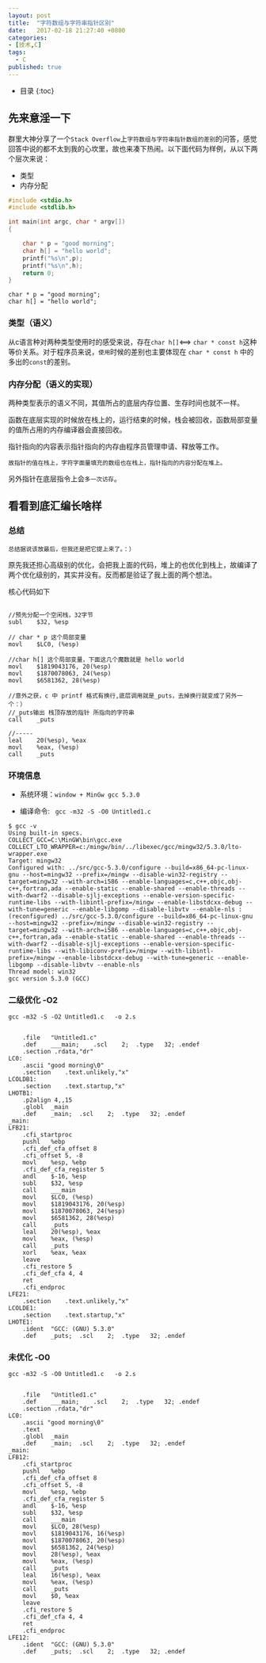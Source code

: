 ```yaml
---
layout: post
title:  "字符数组与字符串指针区别"
date:   2017-02-18 21:27:40 +0800
categories:
- [技术,C]
tags:
  - C
published: true
---
```

* 目录
{:toc}


## 先来意淫一下

群里大神分享了一个`Stack Overflow`上`字符数组与字符串指针数组的差别`的问答，感觉回答中说的都不太到我的心坎里，故也来凑下热闹。以下面代码为样例，从以下两个层次来说：

- 类型
- 内存分配


```c
#include <stdio.h>
#include <stdlib.h>

int main(int argc, char * argv[])
{

    char * p = "good morning";
    char h[] = "hello world";
    printf("%s\n",p);
    printf("%s\n",h);
    return 0;
}
```


    char * p = "good morning";
    char h[] = "hello world";
    

### 类型（语义）

从c语言种对两种类型使用时的感受来说，存在`char h[]`<==> `char * const h`这种等价关系。对于程序员来说，`使用`时候的差别也主要体现在 `char * const h` 中的多出的`const`的差别。

### 内存分配（语义的实现）

两种类型表示的语义不同，其值所占的底层内存位置、生存时间也就不一样。

函数在底层实现的时候放在栈上的，运行结束的时候，栈会被回收，函数局部变量的值所占用的内存编译器会直接回收。

指针指向的内容表示指针指向的内存由程序员管理申请、释放等工作。

`故指针的值在栈上，字符字面量填充的数组也在栈上，指针指向的内容分配在堆上。`


另外指针在底层指令上会`多一次访存`。



    
## 看看到底汇编长啥样

###  总结

    总结据说该放最后，但我还是把它提上来了。：）

原先我还担心高级别的优化，会把我上面的代码，堆上的也优化到栈上，故编译了两个优化级别的，其实并没有。反而都是验证了我上面的两个想法。

核心代码如下

```

//预先分配一个空闲栈，32字节
subl	$32, %esp

// char * p 这个局部变量 
movl	$LC0, (%esp) 

//char h[] 这个局部变量，下面这几个魔数就是 hello world 
movl	$1819043176, 20(%esp)
movl	$1870078063, 24(%esp)
movl	$6581362, 28(%esp)

//意外之获，c 中 printf 格式有换行,底层调用就是_puts，去掉换行就变成了另外一个：）
//_puts输出 栈顶存放的指针 所指向的字符串
call	_puts

//-----
leal	20(%esp), %eax
movl	%eax, (%esp)
call	_puts

```	

### 环境信息

 - 系统环境：`window + MinGw gcc 5.3.0` 
 
 - 编译命令: ` gcc -m32 -S -O0 Untitled1.c`

```
$ gcc -v
Using built-in specs.
COLLECT_GCC=C:\MinGW\bin\gcc.exe
COLLECT_LTO_WRAPPER=c:/mingw/bin/../libexec/gcc/mingw32/5.3.0/lto-wrapper.exe
Target: mingw32
Configured with: ../src/gcc-5.3.0/configure --build=x86_64-pc-linux-gnu --host=mingw32 --prefix=/mingw --disable-win32-registry --target=mingw32 --with-arch=i586 --enable-languages=c,c++,objc,obj-c++,fortran,ada --enable-static --enable-shared --enable-threads --with-dwarf2 --disable-sjlj-exceptions --enable-version-specific-runtime-libs --with-libintl-prefix=/mingw --enable-libstdcxx-debug --with-tune=generic --enable-libgomp --disable-libvtv --enable-nls : (reconfigured) ../src/gcc-5.3.0/configure --build=x86_64-pc-linux-gnu --host=mingw32 --prefix=/mingw --disable-win32-registry --target=mingw32 --with-arch=i586 --enable-languages=c,c++,objc,obj-c++,fortran,ada --enable-static --enable-shared --enable-threads --with-dwarf2 --disable-sjlj-exceptions --enable-version-specific-runtime-libs --with-libiconv-prefix=/mingw --with-libintl-prefix=/mingw --enable-libstdcxx-debug --with-tune=generic --enable-libgomp --disable-libvtv --enable-nls
Thread model: win32
gcc version 5.3.0 (GCC)

```



### 二级优化 -O2



    gcc -m32 -S -O2 Untitled1.c   -o 2.s
    
    

```

	.file	"Untitled1.c"
	.def	___main;	.scl	2;	.type	32;	.endef
	.section .rdata,"dr"
LC0:
	.ascii "good morning\0"
	.section	.text.unlikely,"x"
LCOLDB1:
	.section	.text.startup,"x"
LHOTB1:
	.p2align 4,,15
	.globl	_main
	.def	_main;	.scl	2;	.type	32;	.endef
_main:
LFB21:
	.cfi_startproc
	pushl	%ebp
	.cfi_def_cfa_offset 8
	.cfi_offset 5, -8
	movl	%esp, %ebp
	.cfi_def_cfa_register 5
	andl	$-16, %esp
	subl	$32, %esp
	call	___main
	movl	$LC0, (%esp)
	movl	$1819043176, 20(%esp)
	movl	$1870078063, 24(%esp)
	movl	$6581362, 28(%esp)
	call	_puts
	leal	20(%esp), %eax
	movl	%eax, (%esp)
	call	_puts
	xorl	%eax, %eax
	leave
	.cfi_restore 5
	.cfi_def_cfa 4, 4
	ret
	.cfi_endproc
LFE21:
	.section	.text.unlikely,"x"
LCOLDE1:
	.section	.text.startup,"x"
LHOTE1:
	.ident	"GCC: (GNU) 5.3.0"
	.def	_puts;	.scl	2;	.type	32;	.endef
```






### 未优化  -O0

    gcc -m32 -S -O0 Untitled1.c   -o 2.s


```

	.file	"Untitled1.c"
	.def	___main;	.scl	2;	.type	32;	.endef
	.section .rdata,"dr"
LC0:
	.ascii "good morning\0"
	.text
	.globl	_main
	.def	_main;	.scl	2;	.type	32;	.endef
_main:
LFB12:
	.cfi_startproc
	pushl	%ebp
	.cfi_def_cfa_offset 8
	.cfi_offset 5, -8
	movl	%esp, %ebp
	.cfi_def_cfa_register 5
	andl	$-16, %esp
	subl	$32, %esp
	call	___main
	movl	$LC0, 28(%esp)
	movl	$1819043176, 16(%esp)
	movl	$1870078063, 20(%esp)
	movl	$6581362, 24(%esp)
	movl	28(%esp), %eax
	movl	%eax, (%esp)
	call	_puts
	leal	16(%esp), %eax
	movl	%eax, (%esp)
	call	_puts
	movl	$0, %eax
	leave
	.cfi_restore 5
	.cfi_def_cfa 4, 4
	ret
	.cfi_endproc
LFE12:
	.ident	"GCC: (GNU) 5.3.0"
	.def	_puts;	.scl	2;	.type	32;	.endef


```





